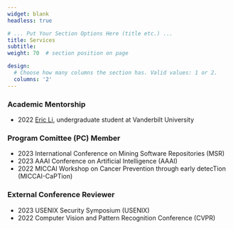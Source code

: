 ```yaml
---
widget: blank
headless: true

# ... Put Your Section Options Here (title etc.) ...
title: Services
subtitle:
weight: 70  # section position on page

design:
  # Choose how many columns the section has. Valid values: 1 or 2.
  columns: '2'
---
```


### Academic Mentorship
* 2022 [Eric Li](https://www.linkedin.com/in/jiliang-eric-li/), undergraduate student at Vanderbilt University

### Program Comittee (PC) Member
* 2023 International Conference on Mining Software Repositories (MSR)
* 2023 AAAI Conference on Artificial Intelligence (AAAI)
* 2022 MICCAI Workshop on Cancer Prevention through early detecTion (MICCAI-CaPTion)

### External Conference Reviewer
* 2023 USENIX Security Symposium (USENIX)
* 2022 Computer Vision and Pattern Recognition Conference (CVPR)

